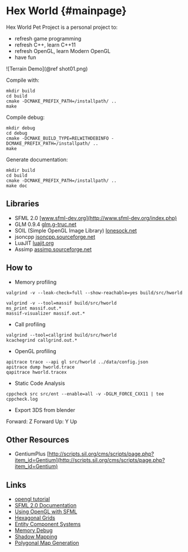 Hex World                         {#mainpage}
=========

Hex World Pet Project is a personal project to:

- refresh game programming
- refresh C++, learn C++11
- refresh OpenGL, learn Modern OpenGL
- have fun

![Terrain Demo](@ref shot01.png)

Compile with:
~~~~~~~~~~~~~~~~~~~~~
mkdir build
cd build
cmake -DCMAKE_PREFIX_PATH=/installpath/ ..
make
~~~~~~~~~~~~~~~~~~~~~

Compile debug:
~~~~~~~~~~~~~~~~~~~~~
mkdir debug
cd debug
cmake -DCMAKE_BUILD_TYPE=RELWITHDEBINFO -DCMAKE_PREFIX_PATH=/installpath/ ..
make
~~~~~~~~~~~~~~~~~~~~~

Generate documentation:
~~~~~~~~~~~~~~~~~~~~~
mkdir build
cd build
cmake -DCMAKE_PREFIX_PATH=/installpath/ ..
make doc
~~~~~~~~~~~~~~~~~~~~~

Libraries
---------

 * SFML 2.0 [www.sfml-dev.org](http://www.sfml-dev.org/index.php)
 * GLM 0.9.4 [glm.g-truc.net](http://glm.g-truc.net/api-0.9.4/index.html)
 * SOIL (Simple OpenGL Image Library) [lonesock.net](http://lonesock.net/soil.html)
 * jsoncpp [jsoncpp.sourceforge.net](http://jsoncpp.sourceforge.net)
 * LuaJIT [luajit.org](http://luajit.org)
 * Assimp [assimp.sourceforge.net](http://assimp.sourceforge.net/lib_html/index.html)

How to
------

 * Memory profiling

~~~~~~~~~~~~~~~~~~~~~
valgrind -v --leak-check=full --show-reachable=yes build/src/hworld
~~~~~~~~~~~~~~~~~~~~~

~~~~~~~~~~~~~~~~~~~~~
valgrind -v --tool=massif build/src/hworld
ms_print massif.out.*
massif-visualizer massif.out.*
~~~~~~~~~~~~~~~~~~~~~

 * Call profiling

~~~~~~~~~~~~~~~~~~~~~
valgrind --tool=callgrind build/src/hworld
kcachegrind callgrind.out.*
~~~~~~~~~~~~~~~~~~~~~

 * OpenGL profiling

~~~~~~~~~~~~~~~~~~~~~
apitrace trace --api gl src/hworld ../data/config.json
apitrace dump hworld.trace
qapitrace hworld.tracex
~~~~~~~~~~~~~~~~~~~~~

 * Static Code Analysis

~~~~~~~~~~~~~~~~~~~~~
cppcheck src src/ent --enable=all -v -DGLM_FORCE_CXX11 | tee cppcheck.log
~~~~~~~~~~~~~~~~~~~~~

 * Export 3DS from blender

Forward: Z Forward
Up: Y Up

Other Resources
---------------

 * GentiumPlus [http://scripts.sil.org/cms/scripts/page.php?item_id=Gentium](http://scripts.sil.org/cms/scripts/page.php?item_id=Gentium)

Links
-----

 * [opengl tutorial](http://www.opengl-tutorial.org/)
 * [SFML 2.0 Documentation](http://www.sfml-dev.org/documentation/2.0/)
 * [Using OpenGL with SFML](http://www.sfml-dev.org/tutorials/2.0/window-opengl.php)
 * [Hexagonal Grids](http://www.redblobgames.com/grids/hexagons/)
 * [Entity Component Systems]()
 * [Memory Debug](https://techtalk.intersec.com/2013/12/memory-part-5-debugging-tools/)
 * [Shadow Mapping](http://www.opengl-tutorial.org/intermediate-tutorials/tutorial-16-shadow-mapping/)
 * [Polygonal Map Generation](http://www-cs-students.stanford.edu/~amitp/game-programming/polygon-map-generation/)
